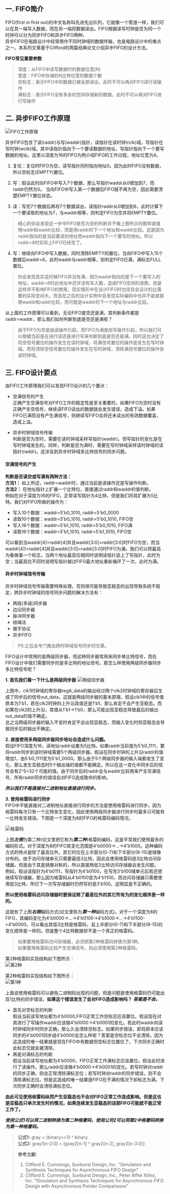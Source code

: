 
## 一. FIFO简介
FIFO(first in first out)的中文名称叫先进先出队列，它就像一个管道一样，我们可以在其一端写入数据，而在另一端将数据读出。FIFO根据读写时钟是否为同一个时钟可以分为同步FIFO和异步FIFO两种。  
异步FIFO在电路设计中经常用作不同时钟域的数据传输，也是电路设计中的难点之一。本系列文章基于Clifford的两篇经典论文介绍异步FIFO的设计方法。

**FIFO常见重要参数**
> 深度：从FIFO中读写数据时的数据位宽(N)  
> 宽度：FIFO中存储的N比特位宽的数据个数  
> 空标志：表示FIFO中的数据已被全部读出，此时不可以再对FIFO进行读操作  
> 满标志：表示FIFO没有多余的空间存储新的数据，此时不可以再对FIFO进行写操作



## 二. 异步FIFO工作原理
![FIFO工作原理](https://github.com/zhxiaoq9/WeChat/blob/master/ClassicalCircuitDesign_FIFO/images/FIFOWorkTheory.PNG "图片来自参考文献1")

异步FIFO包含了读(raddr)与写(waddr)指针，读指针在读时钟(rclk)域，写指针在写时钟(wclk)域。其中读指针指向下一个要读数据的地址，写指针指向下一个要写数据的地址。这里以深度为16的FIFO为例介绍FIFO的工作过程，地址位宽为4。

1. 复位：复位时FIFO为空，读写指针同时指向地址0。因为此时FIFO没有数据，所以空标志(EMPTY)置位。  

2. 写：假设此时向FIFO中写入7个数据，那么写指针waddr从0增加到7，而raddr仍然为0。  当向FIFO中写入第一个数据后FIFO就不再为空，因此需要清楚EMPTY置位状态。

3. 读：写完7个数据后再将7个数据读出，读指针raddr从0增加到6，此时计算下一个要读取的地址为7，与waddr相等，则判定FIFO为空并将EMPTY置位。
> 细心的你会发现这一步中FIFO是否为空的判断并不像上图所示的那样直接用raddr和waddr比较，而是用raddr的下一个地址和waddr比较。这是因为raddr指向的是当前要读的地址而waddr指向下一个要写的地址。所以raddr=6时实际上FIFO已经空了。

4. 写：继续向FIFO中写入数据，同时清除EMPTY的置位。当向FIFO中写入15个数据后waddr=6，此时waddr与raddr相等，则判定FIFO已满，满标志FULL置位。
> 你会发现其实这时候FIFO并没有满，因为waddr指向的是下一个要写入的地址，waddr=6时此地址中还并没有写入数，造成FIFO空间的浪费。但是这样并不影响FIFO的使用，现实情形中在设计FIFO时也往往会设计的比需要的实际空间大。而且在之后的设计实例中会发现实际编码中也并不是直接用waddr和raddr比较，而可能是waddr的下一个地址与raddr比较。

从上面的工作原理可以看到，无论FIFO是空还是满，其判断条件都是raddr=waddr，那么我们如何判断到底是空还是满呢？  
> 由于FIFO为空是由读操作引起，而FIFO为满是由写操作引起，所以我们可以根据当前是在进行读还是进行写来判断到底是空还是满。同时这也决定了将空信号置位的操作发生在读时钟域，将满信号置位的操作是发生在写时钟域。而将清除空信号置位的操作发生在写时钟域，清除满信号置位的操作张读时钟域。

## 三. FIFO设计要点
由FIFO工作原理我们可以发现FIFO设计的几个要点：

* 空满信号的产生  
正确产生空满信号对FIFO工作的稳定性是至关重要的，如果FIFO为空时没有正确产生空信号，继续读FIFO读出的数据就会发生错误，造成下溢。如果FIFO已满而没有产生满信号，则继续写FIFO会将还未读出的有效数据覆盖，造成上溢。

* 异步时钟域信号传输    
判断是否为空时，需要在读时钟域采样写指针(waddr)。但写指针的变化是在写时钟域发生的。同样，判断是否为满时，需要在写时钟域采样读时钟域的读指针(raddr)。这涉及到异步时钟域多比特信号的同步问题。

#### 空满信号的产生  
**判断是否读空或写满有两种方法：**    
**方法1：** 如上所述，raddr=waddr时，通过当前是读操作还是写操作判断。   
**方法2：** 在地址指针上扩展一个比特位，直接通过raddr和waddr的值判断。  
例如在对于深度为16的FIFO，正常读写指针为4比特，但是我们将其扩展为5比特。我们对FIFO所做的操作为：  
   * 写入10个数据：waddr=5'b0_1010, raddr=5'b0_0000
   * 读取10个数据：waddr=5'b0_1010, raddr=5'b0_1010, FIFO空
   * 写入16个数据：waddr=5'b1_1010, raddr=5'b0_1010, FIFO满
   * 读取16个数据：waddr=5'b1_1010, raddr=5'b1_1010, FIFO空   

可以看到当waddr[4]=raddr[4]并且waddr[3:0]=raddr[3:0]时FIFO为空，而当waddr[4]!=raddr[4]并且waddr[3:0]=raddr[3:0]时FIFO为满。我们可以把最高为看做事一个标志，当两个地址最高位相同时说明读指针追上了写指针，此时为空；当最高位不同时说明写指针越过FIFO最大地址重新循环了一次，此时为满。
 
#### 异步时钟域信号传输  
异步时钟域信号传输需要特殊处理，否则很可能导致亚稳态的出现导致系统不稳定，跨异步时钟域的信号同步问题的解决方法有：   
* 两级(多级)同步器
* 边沿同步器
* 脉冲同步器
* 结绳法
* 握手协议
* 异步FIFO
> PS:之后会专门推出跨时钟域信号同步的文章。

FIFO设计中常用的是两级同步器，但这种同步器常用来同步单比特信号，而在FIFO设计中我们需要同步的是多比特的地址信号。那怎么样使用两级同步器同步多比特信号呢？  

**1. 首先我们看一下什么是两级同步器**
![两级同步器](https://github.com/zhxiaoq9/WeChat/blob/master/ClassicalCircuitDesign_FIFO/images/LevelSyn.PNG "图片来自网络")

上图中，clk1时钟域的寄存器regA_data的输出经过两个clk2时钟域的寄存器后生成了同步后的信号out_data，这就是两级同步器的基本原理。假设clk1中的信号值原本为1'b1，若在clk2时钟的上升沿其值还是1'b1，那么肯定不会产生亚稳态。而如果在clk2的上升沿，其值从1'b1->1'b0，那么可能出现亚稳态导致最后的输出out_data的值不确定。  
总之当两级同步器的输入不变时肯定不会出现亚稳态，而输入变化时则亚稳态会导致同步后的输出不确定。

**2. 直接使用多两级同步器同步地址会造成什么问题。**  
假设FIFO深度为16，读地址raddr设置为5比特。如果raddr当前值为5'b0_1111，要将raddr同步到读时钟域需要5个两级同步器。假设在同步时钟的上升沿raddr的值增加1，由5'b0_1111变为5'b1_0000。那么由于5个两级同步器的输入端都发生了变化，那么发生亚稳态时5个输出端的值都不能确定。所以在这一变化中同步后的信号会有2^5=32个可能的值。由于同步后的raddr会与waddr比较用来产生写满信号，所有raddr同步的错误会对FIFO造成致命的影响。

***所以我们不能直接对二进制地址直接进行同步。***  

**3. 使用格雷码进行同步**  
FIFO中不能直接对二进制地址直接进行同步的方法是使用格雷码进行同步。因为格雷码每次只有一个比特发生变化，因此使用两级同步器进行同步时最多只可能有一比特发生错误。下图是一个深度为8的FIFO的格雷码编码情况。

![格雷码](https://github.com/zhxiaoq9/WeChat/blob/master/ClassicalCircuitDesign_FIFO/images/GrayCode.PNG "图片来自参考文献1")

上图***左侧***为第二种(论文里把它称为***第二种***)格雷码编码，这是平常我们使用最多的编码形式。对于深度为8的FIFO其变化范围是4'b0000->...->4'b1000。这种编码方式的特点是除了最高位外，其它的位在上半部分(0-7)和下半部分(8-15)是镜像分布的。由于访问存储单元只需要最低3比特，因此会使用格雷码低3比特访问存储器。但是由于其是镜像对称的，所以直接用低3比特访问存储器会发生问题。  
例如，假设读指针为4'b0111，写指针为4'b0100，在写完3'b100储单元后若还想继续写存储器，那么因为格雷码从4'b0100变为4'b1100，而访问存储器只需要使用低3比特，所已下一次写存储器时仍然写的是3'b100。这明显是不正确的。

**所以使用格雷码访问存储器时要保证除了最高位外的其它所有为的变化顺序是一样的。**  

这就有了上图***右侧***编码方式(论文里称为***第一种***编码方式)。对于一个深度为8的FIFO，其编码变化为4'b0000->...->4'b0100->4'b1000->...->4'b1100->4'b0000。可以看出其低3比特是格雷码，且上半部分(0-7)和下半部分(8-15)的变化顺序是一样的。但是整个4比特数据却不是一个真正的格雷码。

> 如果要用格雷码访问存储器，必须把第2种格雷码转换为第1种。  
如果要用格雷码比较产生空满信号，则必须使用第2种格雷码。  

第2种格雷码实现结构如下图所示：  
![第2种](https://github.com/zhxiaoq9/WeChat/blob/master/ClassicalCircuitDesign_FIFO/images/GrayCodeCounter2.PNG "图片来自参考文献1")

第2种格雷码实现结构如下图所示：  
![第1种](https://github.com/zhxiaoq9/WeChat/blob/master/ClassicalCircuitDesign_FIFO/images/GrayCodeCounter1.PNG "图片来自参考文献1")


上面说使用格雷码可以避免二进制码出现的问题，但是问题是使用格雷码仍可能出现1比特的同步错误，**如果这个错误发生了会对FIFO造成影响吗？** ***答案是不会。***  
* 首先对空标志的判断  
假设当前读写地址都为4'b0000,FIFO正常工作空标志应该置位。假设现在对其进行了写操作waddr应该做4'b0000->4'b0001的变化。若此时waddr向读时钟域同步时同步正确，那么久会清除空标志。如果同步错误，即将原本应该同步的4'b0001同步成4'b0000会怎么样呢？答案是空标志位不会清除。因为这造成的唯一结果就是现在FIFO中有数据但空标志位置位了。下次同步正确时此标志位就会被清除。
* 再是对满标志的判断  
假设当前读写地址都为4'b0000，FIFO正常工作满标志应该置位。假设此时进行了读操作。那么raddr应该做4'b0000->4'b0001的变化。若写时钟对raddr的同步正确，则会正常清除满标志位；若写时钟对raddr的同步错误，则不会清除满标志位。但是这造成的唯一结果是FIFO在不满的情况下却标志为满。下次同步正确时会清除满标志位。

**由此可见使用格雷码纵然产生亚稳态也不会对FIFO正常工作造成影响。但是这也是亚稳态只单次发生时的情况，如果连续发生亚稳态的话那FIFO可能就不能正常工作了。**


***使用公式1可以将二进制转换为第二种格雷码，使用公司2可以将第2中格雷码转换为第一种格雷码。***  
> **公式1:** gray = (binary>>1) ^ binary   
  **公式2:** gray1[n-2:0] = {gray2[n-1] ^ gray2[n-2], gray2[n-3:0]}


> **参考文献:**
> 1. Clifford E. Cummings, Sunburst Design, Inc. "Simulation and Synthesis Techniques for Asynchronous FIFO Design"
> 2. Clifford E. Cummings, Sunburst Design, Inc., Peter Alfke Xilinx, Inc. "Simulation and Synthesis Techniques for Asynchronous FIFO Design with Asynchronous Pointer Comparisons"